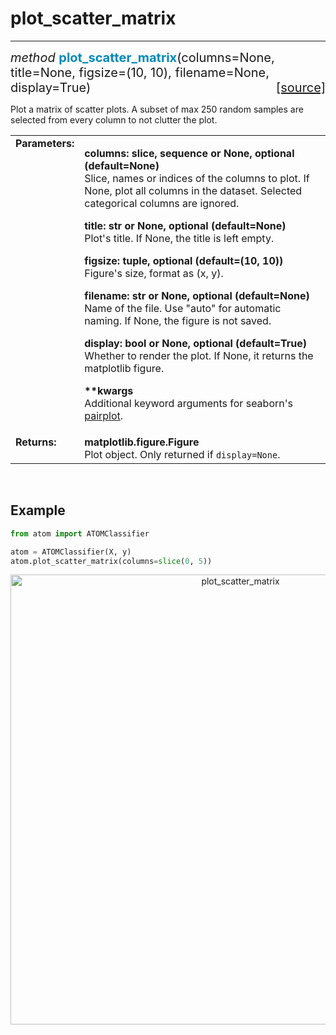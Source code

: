 # plot_scatter_matrix
---------------------

<div style="font-size:20px">
<em>method</em> <strong style="color:#008AB8">plot_scatter_matrix</strong>(columns=None,
 title=None, figsize=(10, 10), filename=None, display=True)
<span style="float:right">
<a href="https://github.com/tvdboom/ATOM/blob/master/atom/plots.py#L3726">[source]</a>
</span>
</div>

Plot a matrix of scatter plots. A subset of max 250 random samples
are selected from every column to not clutter the plot.

<table style="font-size:16px">
<tr>
<td width="20%" class="td_title" style="vertical-align:top"><strong>Parameters:</strong></td>
<td width="80%" class="td_params">
<p>
<strong>columns: slice, sequence or None, optional (default=None)</strong><br>
Slice, names or indices of the columns to plot. If None,
plot all columns in the dataset. Selected categorical
columns are ignored.
</p>
<p>
<strong>title: str or None, optional (default=None)</strong><br>
Plot's title. If None, the title is left empty.
</p>
<p>
<strong>figsize: tuple, optional (default=(10, 10))</strong><br>
Figure's size, format as (x, y).
</p>
<p>
<strong>filename: str or None, optional (default=None)</strong><br>
Name of the file. Use "auto" for automatic naming.
If None, the figure is not saved.
</p>
<p>
<strong>display: bool or None, optional (default=True)</strong><br>
Whether to render the plot. If None, it returns the matplotlib figure.
</p>
<p>
<strong>**kwargs</strong><br>
Additional keyword arguments for seaborn's <a href="https://seaborn.pydata.org/generated/seaborn.pairplot.html">pairplot</a>.
</p>
</td>
</tr>
<tr>
<td width="20%" class="td_title" style="vertical-align:top"><strong>Returns:</strong></td>
<td width="80%" class="td_params">
<strong>matplotlib.figure.Figure</strong><br>
Plot object. Only returned if <code>display=None</code>.
</td>
</tr>
</table>
<br />



## Example

```python
from atom import ATOMClassifier

atom = ATOMClassifier(X, y)
atom.plot_scatter_matrix(columns=slice(0, 5))
```

<div align="center">
    <img src="../../../img/plots/plot_scatter_matrix.png" alt="plot_scatter_matrix" width="720" height="720"/>
</div>
